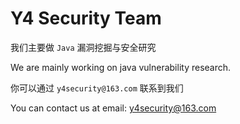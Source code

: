 # Y4 Security Team

我们主要做 `Java` 漏洞挖掘与安全研究

We are mainly working on java vulnerability research.

你可以通过 `y4security@163.com` 联系到我们

You can contact us at email: y4security@163.com
